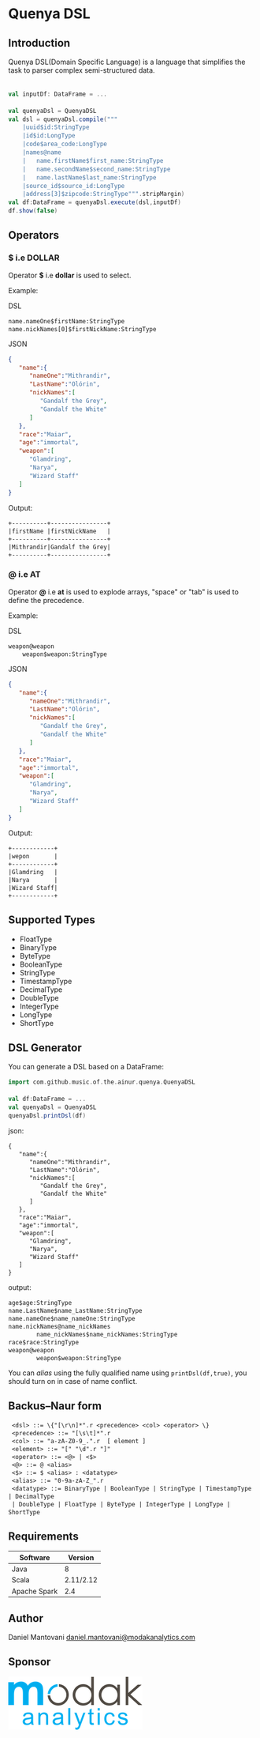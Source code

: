 # Quenya DSL

## Introduction
Quenya DSL(Domain Specific Language) is a language that simplifies the task to parser complex semi-structured data.

```scala

val inputDf: DataFrame = ...

val quenyaDsl = QuenyaDSL
val dsl = quenyaDsl.compile("""
    |uuid$id:StringType
    |id$id:LongType
    |code$area_code:LongType
    |names@name
    |	name.firstName$first_name:StringType
    |	name.secondName$second_name:StringType
    |	name.lastName$last_name:StringType
    |source_id$source_id:LongType
    |address[3]$zipcode:StringType""".stripMargin)
val df:DataFrame = quenyaDsl.execute(dsl,inputDf)
df.show(false)
```

## Operators

### $ i.e DOLLAR
Operator **$** i.e **dollar** is used to select.

Example:

DSL
```
name.nameOne$firstName:StringType
name.nickNames[0]$firstNickName:StringType
```

JSON
```json
{ 
   "name":{ 
      "nameOne":"Mithrandir",
      "LastName":"Olórin",
      "nickNames":[ 
         "Gandalf the Grey",
         "Gandalf the White"
      ]
   },
   "race":"Maiar",
   "age":"immortal",
   "weapon":[ 
      "Glamdring",
      "Narya",
      "Wizard Staff"
   ]
}
```

Output:

```
+----------+----------------+
|firstName |firstNickName   |
+----------+----------------+
|Mithrandir|Gandalf the Grey|
+----------+----------------+
```
### @ i.e AT
Operator **@** i.e **at** is used to explode arrays, "space" or "tab" is used to define the precedence.

Example:

DSL
```
weapon@weapon
    weapon$weapon:StringType
```

JSON
```json
{ 
   "name":{ 
      "nameOne":"Mithrandir",
      "LastName":"Olórin",
      "nickNames":[ 
         "Gandalf the Grey",
         "Gandalf the White"
      ]
   },
   "race":"Maiar",
   "age":"immortal",
   "weapon":[ 
      "Glamdring",
      "Narya",
      "Wizard Staff"
   ]
}
```

Output:

```
+------------+
|wepon       |
+------------+
|Glamdring   |
|Narya       |
|Wizard Staff|
+------------+
```
## Supported Types

* FloatType
* BinaryType
* ByteType
* BooleanType
* StringType
* TimestampType
* DecimalType
* DoubleType
* IntegerType
* LongType
* ShortType

## DSL Generator

You can generate a DSL based on a DataFrame:

```scala
import com.github.music.of.the.ainur.quenya.QuenyaDSL

val df:DataFrame = ...
val quenyaDsl = QuenyaDSL
quenyaDsl.printDsl(df)
```

json:
```
{ 
   "name":{ 
      "nameOne":"Mithrandir",
      "LastName":"Olórin",
      "nickNames":[ 
         "Gandalf the Grey",
         "Gandalf the White"
      ]
   },
   "race":"Maiar",
   "age":"immortal",
   "weapon":[ 
      "Glamdring",
      "Narya",
      "Wizard Staff"
   ]
}
```

output:

```
age$age:StringType
name.LastName$name_LastName:StringType
name.nameOne$name_nameOne:StringType
name.nickNames@name_nickNames
        name_nickNames$name_nickNames:StringType
race$race:StringType
weapon@weapon
        weapon$weapon:StringType
```

You can _alias_ using the fully qualified name using ```printDsl(df,true)```, you should turn on in case of name conflict.

## Backus–Naur form

```
 <dsl> ::= \{"[\r\n]*".r <precedence> <col> <operator> \}
 <precedence> ::= "[\s\t]*".r
 <col> ::= "a-zA-Z0-9_.".r  [ element ]
 <element> ::= "[" "\d".r "]"
 <operator> ::= <@> | <$>
 <@> ::= @ <alias>
 <$> ::= $ <alias> : <datatype>
 <alias> ::= "0-9a-zA-Z_".r
 <datatype> ::= BinaryType | BooleanType | StringType | TimestampType | DecimalType 
 | DoubleType | FloatType | ByteType | IntegerType | LongType | ShortType
```

## Requirements

| Software     | Version   |
|--------------|-----------|
| Java         | 8         |
| Scala        | 2.11/2.12 |
| Apache Spark | 2.4       |

## Author
Daniel Mantovani [daniel.mantovani@modakanalytics.com](mailto:daniel.mantovani@modakanalytics.com)

## Sponsor
[![Modak Analytics](/docs/img/modak_analytics.png)](http://www.modakanalytics.com)
